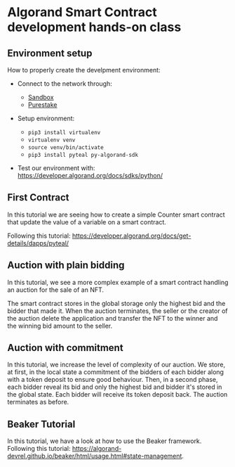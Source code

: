 # Algorand Smart Contract development hands-on class

## Environment setup
How to properly create the develpment environment:
* Connect to the network through:
  * [Sandbox](https://github.com/algorand/sandbox)
  * [Purestake](https://developer.purestake.io/) 


* Setup environment:
  * `pip3 install virtualenv`
  * `virtualenv venv`
  * `source venv/bin/activate`
  * `pip3 install pyteal py-algorand-sdk`
  
* Test our environment with: https://developer.algorand.org/docs/sdks/python/

## First Contract

In this tutorial we are seeing how to create a simple Counter smart contract that update the value of a variable on a smart contract.

Following this tutorial:  https://developer.algorand.org/docs/get-details/dapps/pyteal/

## Auction with plain bidding

In this tutorial, we see a more complex example of a smart contract handling an auction for the sale of an NFT.

The smart contract stores in the global storage only the highest bid and the bidder that made it. 
When the auction terminates, the seller or the creator of the auction delete the application and transfer the NFT to the winner
and the winning bid amount to the seller.

## Auction with commitment

In this tutorial, we increase the level of complexity of our auction. 
We store, at first, in the local state a commitment of the bidders of each bidder along with a token deposit to ensure good behaviour. 
Then, in a second phase, each bidder reveal its bid and only the highest bid and bidder it's stored in the global state. 
Each bidder will receive its token deposit back.
The auction terminates as before.

## Beaker Tutorial

In this tutorial, we have a look at how to use the Beaker framework.
Following this tutorial: https://algorand-devrel.github.io/beaker/html/usage.html#state-management.